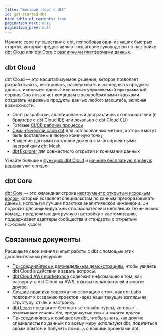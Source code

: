 ```yaml
---
title: "Быстрый старт с dbt"
id: get-started-dbt
hide_table_of_contents: true
pagination_next: null
pagination_prev: null
---
```


Начните свое путешествие с dbt, попробовав один из наших быстрых стартов, которые предоставляют пошаговое руководство по настройке [dbt Cloud](#dbt-cloud) или [dbt Core](#dbt-core) с [различными платформами данных](/docs/cloud/connect-data-platform/about-connections).

## dbt Cloud

dbt Cloud — это масштабируемое решение, которое позволяет разрабатывать, тестировать, развертывать и исследовать продукты данных, используя единый полностью управляемый программный сервис. Оно позволяет командам с разнообразными навыками создавать надежные продукты данных любого масштаба, включая возможности:

- Опыт разработки, адаптированный для различных пользователей (в браузере с [dbt Cloud IDE](/docs/cloud/dbt-cloud-ide/develop-in-the-cloud) или локально с [dbt Cloud CLI](/docs/cloud/cloud-cli-installation))
- Готовые [CI/CD рабочие процессы](/docs/deploy/ci-jobs)
- [Семантический слой dbt](/docs/use-dbt-semantic-layer/dbt-sl) для согласованных метрик, которые могут быть доставлены в любую конечную точку
- Владение данными на уровне домена с многопроектными настройками [dbt Mesh](/best-practices/how-we-mesh/mesh-1-intro)
- [dbt Explorer](/docs/collaborate/explore-projects) для совместного открытия и понимания данных

Узнайте больше о [функциях dbt Cloud](/docs/cloud/about-cloud/dbt-cloud-features) и [начните бесплатную пробную версию](https://www.getdbt.com/signup/) уже сегодня.

<div className="grid--3-col">

<Card
    title="Быстрый старт для dbt Cloud и Azure Synapse Analytics"
    body="Узнайте, как интегрировать dbt Cloud с Azure Synapse Analytics для преобразования данных."
    link="https://docs.getdbt.com/guides/azure-synapse-analytics"
    icon="azure-synapse-analytics"/>

<Card
    title="Быстрый старт для dbt Cloud и BigQuery"
    body="Узнайте, как использовать dbt Cloud с BigQuery для оптимизации рабочих процессов аналитики."
    link="https://docs.getdbt.com/guides/bigquery"
    icon="bigquery"/>

<Card
    title="Быстрый старт для dbt Cloud и Databricks"
    body="Узнайте, как интегрировать dbt Cloud с Databricks для эффективной обработки и анализа данных."
    link="https://docs.getdbt.com/guides/databricks"
    icon="databricks"/>

<Card
    title="Быстрый старт для dbt Cloud и Microsoft Fabric"
    body="Исследуйте синергию между dbt Cloud и Microsoft Fabric для оптимизации преобразования данных."
    link="https://docs.getdbt.com/guides/microsoft-fabric"
    icon="fabric"/>

<Card
    title="Быстрый старт для dbt Cloud и Redshift"
    body="Узнайте, как подключить dbt Cloud к Redshift для более гибкого преобразования данных."
    link="https://docs.getdbt.com/guides/redshift"
    icon="redshift"/>

<Card
    title="Быстрый старт для dbt Cloud и Snowflake"
    body="Раскройте весь потенциал использования dbt Cloud с Snowflake для преобразования данных."
    link="https://docs.getdbt.com/guides/snowflake"
    icon="snowflake"/>

<Card
    title="Быстрый старт для dbt Cloud и Starburst Galaxy"
    body="Используйте dbt Cloud с Starburst Galaxy для улучшения рабочих процессов преобразования данных."
    link="https://docs.getdbt.com/guides/starburst-galaxy"
    icon="starburst"/>

<Card
    title="Быстрый старт для dbt Cloud и Teradata"
    body="Узнайте и используйте dbt Cloud с Teradata для улучшения рабочих процессов преобразования данных."
    link="https://docs.getdbt.com/guides/teradata"
    icon="teradata"/>

</div>

## dbt Core

[dbt Core](/docs/core/about-core-setup) — это командная строка [инструмент с открытым исходным кодом](https://github.com/dbt-labs/dbt-core), который позволяет специалистам по данным преобразовывать данные, используя лучшие практики аналитической инженерии. Он подходит для индивидуальных пользователей и небольших технических команд, предпочитающих ручную настройку и кастомизацию, поддерживает адаптеры сообщества и стандарты с открытым исходным кодом.

<div className="grid--3-col">

<Card
    title="dbt Core с ручной установкой"
    body="Узнайте, как установить dbt Core и настроить проект."
    link="https://docs.getdbt.com/guides/manual-install"
    icon="dbt-bit"/>

<Card
    title="dbt Core с использованием GitHub Codespace"
    body="Узнайте, как создать рабочее пространство и выполнить команду dbt build."
    link="https://docs.getdbt.com/guides/codespace?step=1"
    icon="dbt-bit"/>
</div>

## Связанные документы

Расширьте свои знания и опыт работы с dbt с помощью этих дополнительных ресурсов:

- [Присоединяйтесь к двухнедельным демонстрациям](https://www.getdbt.com/resources/webinars/dbt-cloud-demos-with-experts), чтобы увидеть dbt Cloud в действии и задать вопросы.
- [dbt Cloud AWS marketplace](https://aws.amazon.com/marketplace/pp/prodview-tjpcf42nbnhko) содержит информацию о том, как развернуть dbt Cloud на AWS, отзывы пользователей и многое другое.
- [Лучшие практики](https://docs.getdbt.com/best-practices) содержат информацию о том, как dbt Labs подходит к созданию проектов через наши текущие взгляды на структуру, стиль и настройку.
- [dbt Learn](https://learn.getdbt.com) предлагает бесплатные онлайн-курсы, которые охватывают основы dbt, продвинутые темы и многое другое.
- [Присоединяйтесь к сообществу dbt](https://www.getdbt.com/community/join-the-community), чтобы узнать, как другие специалисты по данным по всему миру используют dbt, поделиться своим опытом и получить помощь с вашими проектами dbt.